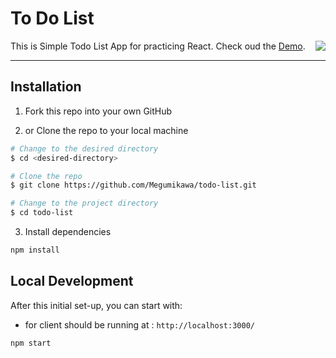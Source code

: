 # To Do List

<img align="right" src="https://user-images.githubusercontent.com/55644602/144762069-bc668ada-6475-420e-8da0-ba1e7c6f7343.gif">

This is Simple Todo List App for practicing React.
Check oud the [Demo](https://todo-list-react-app-practice.herokuapp.com/).

---
## Installation

1. Fork this repo into your own GitHub 

2. or Clone the repo to your local machine

```bash
# Change to the desired directory
$ cd <desired-directory>

# Clone the repo
$ git clone https://github.com/Megumikawa/todo-list.git

# Change to the project directory
$ cd todo-list
```

3. Install dependencies

```bash
npm install
```

## Local Development

After this initial set-up, you can start with:
- for client should be running at : `http://localhost:3000/`

```bash
npm start
```